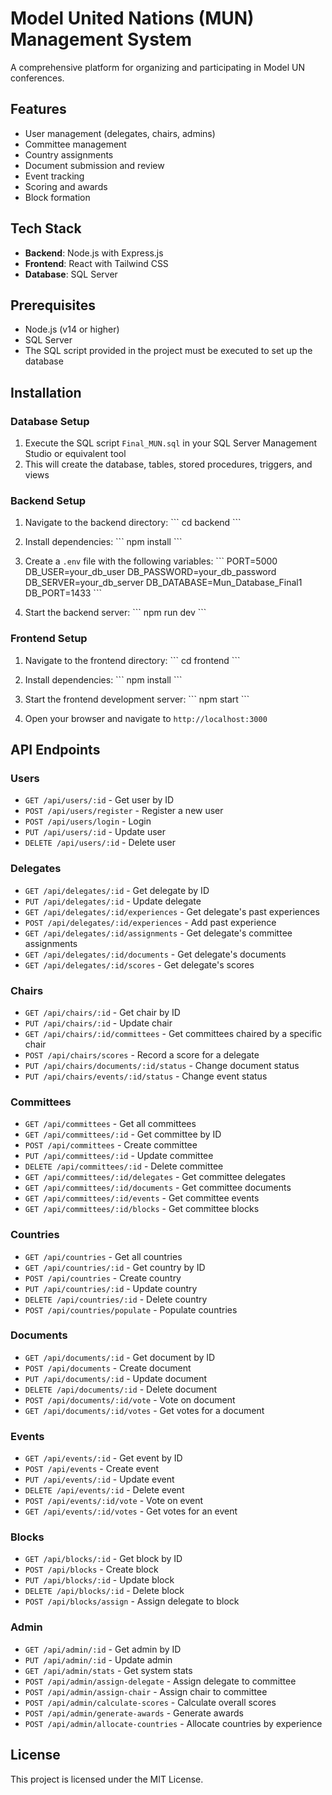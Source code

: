 # Model United Nations (MUN) Management System

A comprehensive platform for organizing and participating in Model UN conferences.

## Features

- User management (delegates, chairs, admins)
- Committee management
- Country assignments
- Document submission and review
- Event tracking
- Scoring and awards
- Block formation

## Tech Stack

- **Backend**: Node.js with Express.js
- **Frontend**: React with Tailwind CSS
- **Database**: SQL Server

## Prerequisites

- Node.js (v14 or higher)
- SQL Server
- The SQL script provided in the project must be executed to set up the database

## Installation

### Database Setup

1. Execute the SQL script `Final_MUN.sql` in your SQL Server Management Studio or equivalent tool
2. This will create the database, tables, stored procedures, triggers, and views

### Backend Setup

1. Navigate to the backend directory:
   \`\`\`
   cd backend
   \`\`\`

2. Install dependencies:
   \`\`\`
   npm install
   \`\`\`

3. Create a `.env` file with the following variables:
   \`\`\`
   PORT=5000
   DB_USER=your_db_user
   DB_PASSWORD=your_db_password
   DB_SERVER=your_db_server
   DB_DATABASE=Mun_Database_Final1
   DB_PORT=1433
   \`\`\`

4. Start the backend server:
   \`\`\`
   npm run dev
   \`\`\`

### Frontend Setup

1. Navigate to the frontend directory:
   \`\`\`
   cd frontend
   \`\`\`

2. Install dependencies:
   \`\`\`
   npm install
   \`\`\`

3. Start the frontend development server:
   \`\`\`
   npm start
   \`\`\`

4. Open your browser and navigate to `http://localhost:3000`

## API Endpoints

### Users

- `GET /api/users/:id` - Get user by ID
- `POST /api/users/register` - Register a new user
- `POST /api/users/login` - Login
- `PUT /api/users/:id` - Update user
- `DELETE /api/users/:id` - Delete user

### Delegates

- `GET /api/delegates/:id` - Get delegate by ID
- `PUT /api/delegates/:id` - Update delegate
- `GET /api/delegates/:id/experiences` - Get delegate's past experiences
- `POST /api/delegates/:id/experiences` - Add past experience
- `GET /api/delegates/:id/assignments` - Get delegate's committee assignments
- `GET /api/delegates/:id/documents` - Get delegate's documents
- `GET /api/delegates/:id/scores` - Get delegate's scores

### Chairs

- `GET /api/chairs/:id` - Get chair by ID
- `PUT /api/chairs/:id` - Update chair
- `GET /api/chairs/:id/committees` - Get committees chaired by a specific chair
- `POST /api/chairs/scores` - Record a score for a delegate
- `PUT /api/chairs/documents/:id/status` - Change document status
- `PUT /api/chairs/events/:id/status` - Change event status

### Committees

- `GET /api/committees` - Get all committees
- `GET /api/committees/:id` - Get committee by ID
- `POST /api/committees` - Create committee
- `PUT /api/committees/:id` - Update committee
- `DELETE /api/committees/:id` - Delete committee
- `GET /api/committees/:id/delegates` - Get committee delegates
- `GET /api/committees/:id/documents` - Get committee documents
- `GET /api/committees/:id/events` - Get committee events
- `GET /api/committees/:id/blocks` - Get committee blocks

### Countries

- `GET /api/countries` - Get all countries
- `GET /api/countries/:id` - Get country by ID
- `POST /api/countries` - Create country
- `PUT /api/countries/:id` - Update country
- `DELETE /api/countries/:id` - Delete country
- `POST /api/countries/populate` - Populate countries

### Documents

- `GET /api/documents/:id` - Get document by ID
- `POST /api/documents` - Create document
- `PUT /api/documents/:id` - Update document
- `DELETE /api/documents/:id` - Delete document
- `POST /api/documents/:id/vote` - Vote on document
- `GET /api/documents/:id/votes` - Get votes for a document

### Events

- `GET /api/events/:id` - Get event by ID
- `POST /api/events` - Create event
- `PUT /api/events/:id` - Update event
- `DELETE /api/events/:id` - Delete event
- `POST /api/events/:id/vote` - Vote on event
- `GET /api/events/:id/votes` - Get votes for an event

### Blocks

- `GET /api/blocks/:id` - Get block by ID
- `POST /api/blocks` - Create block
- `PUT /api/blocks/:id` - Update block
- `DELETE /api/blocks/:id` - Delete block
- `POST /api/blocks/assign` - Assign delegate to block

### Admin

- `GET /api/admin/:id` - Get admin by ID
- `PUT /api/admin/:id` - Update admin
- `GET /api/admin/stats` - Get system stats
- `POST /api/admin/assign-delegate` - Assign delegate to committee
- `POST /api/admin/assign-chair` - Assign chair to committee
- `POST /api/admin/calculate-scores` - Calculate overall scores
- `POST /api/admin/generate-awards` - Generate awards
- `POST /api/admin/allocate-countries` - Allocate countries by experience

## License

This project is licensed under the MIT License.
